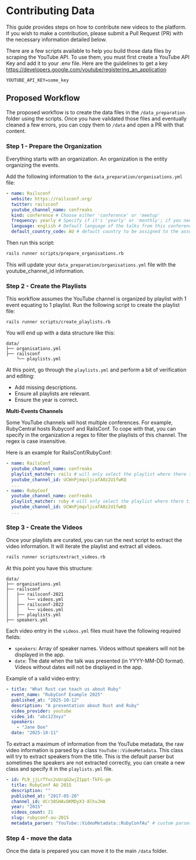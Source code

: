 # Contributing Data

This guide provides steps on how to contribute new videos to the platform. If you wish to make a contribution, please submit a Pull Request (PR) with the necessary information detailed below.

There are a few scripts available to help you build those data files by scraping the YouTube API. To use them, you must first create a YouTube API Key and add it to your .env file. Here are the guidelines to get a key https://developers.google.com/youtube/registering_an_application

```
YOUTUBE_API_KEY=some_key
```

## Proposed Workflow

The proposed workflow is to create the data files in the `/data_preparation` folder using the scripts. Once you have validated those files and eventually cleaned a few errors, you can copy them to `/data` and open a PR with that content.

### Step 1 - Prepare the Organization

Everything starts with an organization. An organization is the entity organizing the events.

Add the following information to the `data_preparation/organisations.yml` file:

```yml
- name: Railsconf
  website: https://railsconf.org/
  twitter: railsconf
  youtube_channel_name: confreaks
  kind: conference # Choose either 'conference' or 'meetup'
  frequency: yearly # Specify if it's 'yearly' or 'monthly'; if you need something else, open a PR with this new frequency
  language: english # Default language of the talks from this conference
  default_country_code: AU # default country to be assigned to the associated events
```

Then run this script:

```bash
rails runner scripts/prepare_organisations.rb
```

This will update your `data_preparation/organisations.yml` file with the youtube_channel_id information.

### Step 2 - Create the Playlists

This workflow assumes the YouTube channel is organized by playlist with 1 event equating to 1 playlist. Run the following script to create the playlist file:

```
rails runner scripts/create_playlists.rb
```

You will end up with a data structure like this:

```
data/
├── organisations.yml
├── railsconf
    └── playlists.yml
```

At this point, go through the `playlists.yml` and perform a bit of verification and editing:

- Add missing descriptions.
- Ensure all playlists are relevant.
- Ensure the year is correct.

**Multi-Events Channels**

Some YouTube channels will host multiple conferences. For example, RubyCentral hosts Rubyconf and RailsConf. To cope with that, you can specify in the organization a regex to filter the playlists of this channel. The regex is case insensitive.

Here is an example for RailsConf/RubyConf:

```yml
- name: RailsConf
  youtube_channel_name: confreaks
  playlist_matcher: rails # will only select the playlist where there title match rails
  youtube_channel_id: UCWnPjmqvljcafA0z2U1fwKQ
  ...
- name: RubyConf
  youtube_channel_name: confreaks
  playlist_matcher: ruby # will only select the playlist where there title match ruby
  youtube_channel_id: UCWnPjmqvljcafA0z2U1fwKQ
  ...
```

### Step 3 - Create the Videos

Once your playlists are curated, you can run the next script to extract the video information. It will iterate the playlist and extract all videos.

```bash
rails runner scripts/extract_videos.rb
```

At this point you have this structure:

```
data/
├── organisations.yml
├── railsconf
│   ├── railsconf-2021
│   │   └── videos.yml
│   ├── railsconf-2022
│   │   └── videos.yml
│   ├── playlists.yml
├── speakers.yml
```

Each video entry in the `videos.yml` files must have the following required fields:
- `speakers`: Array of speaker names. Videos without speakers will not be displayed in the app.
- `date`: The date when the talk was presented (in YYYY-MM-DD format). Videos without dates will not be displayed in the app.

Example of a valid video entry:
```yaml
- title: "What Rust can teach us about Ruby"
  event_name: "RubyConf Example 2025"
  published_at: "2025-10-12"
  description: "A presentation about Rust and Ruby"
  video_provider: youtube
  video_id: "abc123xyz"
  speakers:
    - "Jane Doe"
  date: "2025-10-11"
```

To extract a maximum of information from the YouTube metadata, the raw video information is parsed by a class `YouTube::VideoMetadata`. This class will try to extract speakers from the title. This is the default parser but sometimes the speakers are not extracted correctly, you can create a new class and specify it in the `playlists.yml` file.

```yml
- id: PL9_jjLrTYxc2uUcqG2wjZ1ppt-TkFG-gm
  title: RubyConf AU 2015
  description: ""
  published_at: "2017-05-20"
  channel_id: UCr38SHAvOKMDyX3-8lhvJHA
  year: "2015"
  videos_count: 21
  slug: rubyconf-au-2015
  metadata_parser: "YouTube::VideoMetadata::RubyConfAu" # custom parser
```

### Step 4 - move the data

Once the data is prepared you can move it to the main `/data` folder.
